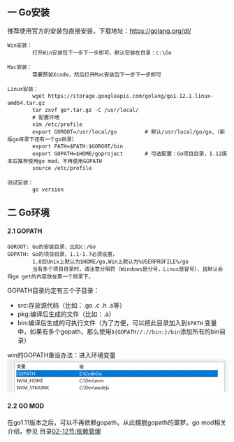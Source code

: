 ## 一 Go安装

推荐使用官方的安装包直接安装，下载地址：https://golang.org/dl/  

```
Win安装：
        打开Win安装包下一步下一步即可，默认安装在目录：c:\Go

Mac安装：
        需要预装Xcode，然后打开Mac安装包下一步下一步即可  

Linux安装：
        wget https://storage.googleapis.com/golang/go1.12.1.linux-amd64.tar.gz
        tar zxvf go*.tar.gz -C /usr/local/ 
        # 配置环境
        vim /etc/profile
        export GOROOT=/usr/local/go         # 默认/usr/local/go/go,（新版go目录下还有一个go目录）
        export PATH=$PATH:$GOROOT/bin
        export GOPATH=$HOME/goproject       # 可选配置：Go项目目录，1.12版本后推荐使用go mod，不再使用GOPATH
​        source /etc/profile 

测试安装： 
        go version
```

## 二  Go环境

#### 2.1 GOPATH

```
GOROOT: Go的安装目录，比如c:/Go
GOPATH: Go的项目目录，1.1-1.7必须设置，
        1.8后Unix上默认为$HOME/go,Win上默认为%USERPROFILE%/go
        当有多个项目目录时，请注意分隔符（Windows是分号，Linux是冒号），且默认会将go get的内容放在第一个目录下。
```


GOPATH目录约定有三个子目录：
- src:存放源代码（比如：.go .c .h .s等）
- pkg:编译后生成的文件（比如：.a）
- bin:编译后生成的可执行文件（为了方便，可以把此目录加入到`$PATH` 变量中，如果有多个gopath，那么使用`${GOPATH//://bin:}/bin`添加所有的bin目录）

win的GOPATH重设办法：进入环境变量
![](../images/Golang/lang-01.png)


#### 2.2 GO MOD

在go1.11版本之后，可以不再依赖gopath，从此摆脱gopath的噩梦。go mod相关介绍，参见 目录[02-12节:依赖管理](https://github.com/overnote/golang/blob/master/02-Go语法/12-包与依赖管理.md)